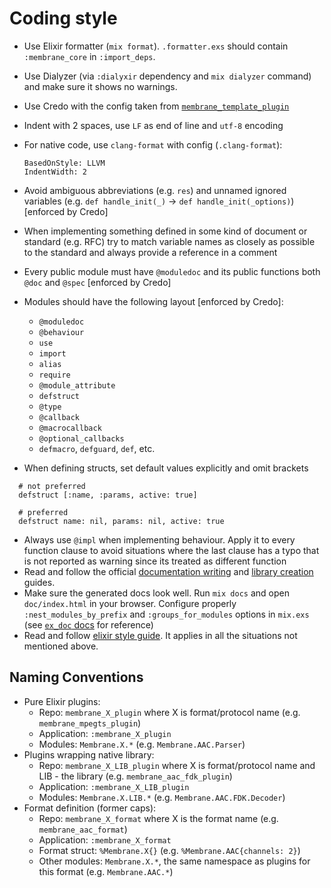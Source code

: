 # Coding style

- Use Elixir formatter (`mix format`). `.formatter.exs` should contain `:membrane_core` in `:import_deps`.
- Use Dialyzer (via `:dialyxir` dependency and `mix dialyzer` command) and make sure it shows no warnings.
- Use Credo with the config taken from [`membrane_template_plugin`](https://github.com/membraneframework/membrane_template_plugin/blob/master/.credo.exs)
- Indent with 2 spaces, use `LF` as end of line and `utf-8` encoding
- For native code, use `clang-format` with config (`.clang-format`):

  ```
  BasedOnStyle: LLVM
  IndentWidth: 2
  ```

- Avoid ambiguous abbreviations (e.g. `res`) and unnamed ignored variables (e.g. `def handle_init(_)` -> `def handle_init(_options)`) [enforced by Credo]
- When implementing something defined in some kind of document or standard (e.g. RFC) try to match variable names as closely as possible to the standard and always provide a reference in a comment
- Every public module must have `@moduledoc` and its public functions both `@doc` and `@spec` [enforced by Credo]
- Modules should have the following layout [enforced by Credo]:
  - `@moduledoc`
  - `@behaviour`
  - `use`
  - `import`
  - `alias`
  - `require`
  - `@module_attribute`
  - `defstruct`
  - `@type`
  - `@callback`
  - `@macrocallback`
  - `@optional_callbacks`
  - `defmacro`, `defguard`, `def`, etc.
- When defining structs, set default values explicitly and omit brackets
```
  # not preferred
  defstruct [:name, :params, active: true]

  # preferred
  defstruct name: nil, params: nil, active: true
  ```
- Always use `@impl` when implementing behaviour. Apply it to every function clause to avoid situations where the last clause has a typo that is not reported as warning since its treated as different function
- Read and follow the official [documentation writing](https://hexdocs.pm/elixir/writing-documentation.html) and [library creation](https://hexdocs.pm/elixir/library-guidelines.html) guides.
- Make sure the generated docs look well. Run `mix docs` and open `doc/index.html` in your browser. Configure properly `:nest_modules_by_prefix` and `:groups_for_modules` options in `mix.exs` (see [`ex_doc` docs](https://hexdocs.pm/ex_doc/Mix.Tasks.Docs.html) for reference)
- Read and follow [elixir style guide](https://github.com/christopheradams/elixir_style_guide/blob/master/README.md). It applies in all the situations not mentioned above.

## Naming Conventions

- Pure Elixir plugins:
  - Repo: `membrane_X_plugin` where X is format/protocol name (e.g. `membrane_mpegts_plugin`)
  - Application: `:membrane_X_plugin`
  - Modules: `Membrane.X.*` (e.g. `Membrane.AAC.Parser`)
- Plugins wrapping native library:
  - Repo: `membrane_X_LIB_plugin` where X is format/protocol name and LIB - the library (e.g. `membrane_aac_fdk_plugin`)
  - Application: `:membrane_X_LIB_plugin`
  - Modules: `Membrane.X.LIB.*` (e.g. `Membrane.AAC.FDK.Decoder`)
- Format definition (former caps):
  - Repo: `membrane_X_format` where X is the format name (e.g. `membrane_aac_format`)
  - Application: `:membrane_X_format`
  - Format struct: `%Membrane.X{}` (e.g. `%Membrane.AAC{channels: 2}`)
  - Other modules: `Membrane.X.*`, the same namespace as plugins for this format (e.g. `Membrane.AAC.*`)
